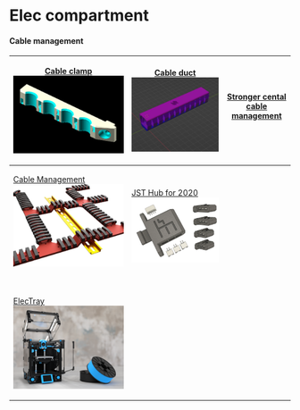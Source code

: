 # Elec compartment

#### Cable management

| <p><a href="https://github.com/VoronDesign/VoronUsers/tree/main/printer_mods/evandepol/Voron2.4-Cable-clamps">Cable clamp<br><img src="https://github.com/VoronDesign/VoronUsers/raw/main/printer_mods/evandepol/Voron2.4-Cable-clamps/Images/edge-clamp.png" alt=""></a><br></p>                                                                                                                                                                                                     | <p><a href="https://github.com/GP3DS/Voron-Mods/tree/main/Cable_Duct">Cable duct<br><img src="https://github.com/GP3DS/Voron-Mods/raw/main/Cable_Duct/Images/Concept_screenshot.png" alt=""></a><br></p> | <p><a href="https://github.com/GP3DS/Voron-Mods/tree/main/Central_cable_duct">Stronger cental cable management</a><br><img src="../.gitbook/assets/image (16).png" alt=""></p> |
| ------------------------------------------------------------------------------------------------------------------------------------------------------------------------------------------------------------------------------------------------------------------------------------------------------------------------------------------------------------------------------------------------------------------------------------------------------------------------------------- | -------------------------------------------------------------------------------------------------------------------------------------------------------------------------------------------------------- | ------------------------------------------------------------------------------------------------------------------------------------------------------------------------------ |
| <p><a href="https://makerworld.com/en/models/674274#profileId-602286">Cable Management<br><img src="../.gitbook/assets/image (14).png" alt=""><br><img src="https://camo.githubusercontent.com/416172460e8ba95911b5c884bebc1c5674a39ef9a09b3b98da7b58dc6b1f3251/68747470733a2f2f6d616b6572776f726c642e62626c6d772e636f6d2f6d616b6572776f726c642f6d6f64656c2f555333616133633364333838616564632f64657369676e2f323032342d31302d30315f656138663263633431623432642e6a7067" alt=""></a></p> | <p><a href="https://www.printables.com/fr/model/961926-jst-hub-for-2020-extrusions-wiring-bed-fans-leds-a">JST Hub for 2020</a><br><img src="../.gitbook/assets/image (17).png" alt=""></p>              |                                                                                                                                                                                |
| <p><a href="https://github.com/Fun3DP/ElecTray">ElecTray</a><br><img src="../.gitbook/assets/image.png" alt=""></p>                                                                                                                                                                                                                                                                                                                                                                   |                                                                                                                                                                                                          |                                                                                                                                                                                |

